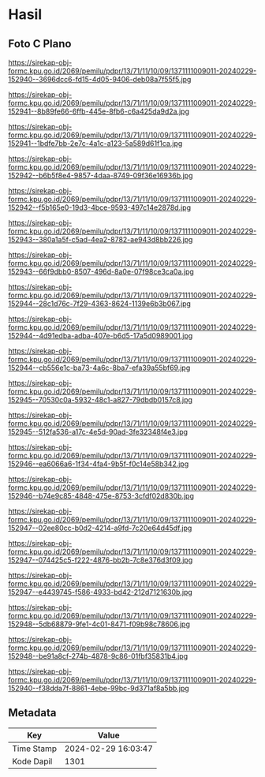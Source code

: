 # Hasil

## Foto C Plano

https://sirekap-obj-formc.kpu.go.id/2069/pemilu/pdpr/13/71/11/10/09/1371111009011-20240229-152940--3696dcc6-fd15-4d05-9406-deb08a7f55f5.jpg

https://sirekap-obj-formc.kpu.go.id/2069/pemilu/pdpr/13/71/11/10/09/1371111009011-20240229-152941--8b89fe66-6ffb-445e-8fb6-c6a425da9d2a.jpg

https://sirekap-obj-formc.kpu.go.id/2069/pemilu/pdpr/13/71/11/10/09/1371111009011-20240229-152941--1bdfe7bb-2e7c-4a1c-a123-5a589d61f1ca.jpg

https://sirekap-obj-formc.kpu.go.id/2069/pemilu/pdpr/13/71/11/10/09/1371111009011-20240229-152942--b6b5f8e4-9857-4daa-8749-09f36e16936b.jpg

https://sirekap-obj-formc.kpu.go.id/2069/pemilu/pdpr/13/71/11/10/09/1371111009011-20240229-152942--f5b165e0-19d3-4bce-9593-497c14e2878d.jpg

https://sirekap-obj-formc.kpu.go.id/2069/pemilu/pdpr/13/71/11/10/09/1371111009011-20240229-152943--380a1a5f-c5ad-4ea2-8782-ae943d8bb226.jpg

https://sirekap-obj-formc.kpu.go.id/2069/pemilu/pdpr/13/71/11/10/09/1371111009011-20240229-152943--66f9dbb0-8507-496d-8a0e-07f98ce3ca0a.jpg

https://sirekap-obj-formc.kpu.go.id/2069/pemilu/pdpr/13/71/11/10/09/1371111009011-20240229-152944--28c1d76c-7f29-4363-8624-1139e6b3b067.jpg

https://sirekap-obj-formc.kpu.go.id/2069/pemilu/pdpr/13/71/11/10/09/1371111009011-20240229-152944--4d91edba-adba-407e-b6d5-17a5d0989001.jpg

https://sirekap-obj-formc.kpu.go.id/2069/pemilu/pdpr/13/71/11/10/09/1371111009011-20240229-152944--cb556e1c-ba73-4a6c-8ba7-efa39a55bf69.jpg

https://sirekap-obj-formc.kpu.go.id/2069/pemilu/pdpr/13/71/11/10/09/1371111009011-20240229-152945--70530c0a-5932-48c1-a827-79dbdb0157c8.jpg

https://sirekap-obj-formc.kpu.go.id/2069/pemilu/pdpr/13/71/11/10/09/1371111009011-20240229-152945--512fa536-a17c-4e5d-90ad-3fe32348f4e3.jpg

https://sirekap-obj-formc.kpu.go.id/2069/pemilu/pdpr/13/71/11/10/09/1371111009011-20240229-152946--ea6066a6-1f34-4fa4-9b5f-f0c14e58b342.jpg

https://sirekap-obj-formc.kpu.go.id/2069/pemilu/pdpr/13/71/11/10/09/1371111009011-20240229-152946--b74e9c85-4848-475e-8753-3cfdf02d830b.jpg

https://sirekap-obj-formc.kpu.go.id/2069/pemilu/pdpr/13/71/11/10/09/1371111009011-20240229-152947--02ee80cc-b0d2-4214-a9fd-7c20e64d45df.jpg

https://sirekap-obj-formc.kpu.go.id/2069/pemilu/pdpr/13/71/11/10/09/1371111009011-20240229-152947--074425c5-f222-4876-bb2b-7c8e376d3f09.jpg

https://sirekap-obj-formc.kpu.go.id/2069/pemilu/pdpr/13/71/11/10/09/1371111009011-20240229-152947--e4439745-f586-4933-bd42-212d7121630b.jpg

https://sirekap-obj-formc.kpu.go.id/2069/pemilu/pdpr/13/71/11/10/09/1371111009011-20240229-152948--5db68879-9fe1-4c01-8471-f09b98c78606.jpg

https://sirekap-obj-formc.kpu.go.id/2069/pemilu/pdpr/13/71/11/10/09/1371111009011-20240229-152948--be91a8cf-274b-4878-9c86-01fbf35831b4.jpg

https://sirekap-obj-formc.kpu.go.id/2069/pemilu/pdpr/13/71/11/10/09/1371111009011-20240229-152940--f38dda7f-8861-4ebe-99bc-9d371af8a5bb.jpg


## Metadata

| Key        | Value               |
| ---------- | ------------------- |
| Time Stamp | 2024-02-29 16:03:47 |
| Kode Dapil | 1301                |




